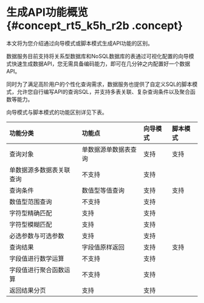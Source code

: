 # 生成API功能概览 {#concept_rt5_k5h_r2b .concept}

本文将为您介绍通过向导模式或脚本模式生成API功能的区别。

数据服务目前支持将关系型数据库和NoSQL数据库的表通过可视化配置的向导模式快速生成数据API，您无需具备编码能力，即可在几分钟之内配置好一个数据API。

同时为了满足高阶用户的个性化查询需求，数据服务也提供了自定义SQL的脚本模式，允许您自行编写API的查询SQL，并支持多表关联、复杂查询条件以及聚合函数等能力。

向导模式与脚本模式的功能区别详见下表。

|功能分类|功能点|向导模式|脚本模式|
|:---|:--|:---|:---|
|查询对象|单数据源单数据表查询|支持|支持|
|单数据源多数据表关联查询|不支持|支持|
|查询条件|数值型等值查询|支持|支持|
|数值型范围查询|不支持|支持|
|字符型精确匹配|支持|支持|
|字符型模糊匹配|支持|支持|
|必选参数与可选参数|支持|支持|
|查询结果|字段值原样返回|支持|支持|
|字段值进行数学运算|不支持|支持|
|字段值进行聚合函数运算|不支持|支持|
|返回结果分页|支持|支持|

